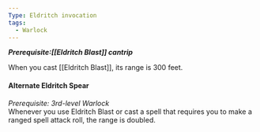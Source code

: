 ```yaml
---
Type: Eldritch invocation
tags:
  - Warlock
---
```

**_Prerequisite:[[Eldritch Blast]] cantrip_**

When you cast [[Eldritch Blast]], its range is 300 feet.

#### Alternate Eldritch Spear
_Prerequisite: 3rd-level Warlock_  
Whenever you use Eldritch Blast or cast a spell that requires you to make a ranged spell attack roll, the range is doubled.